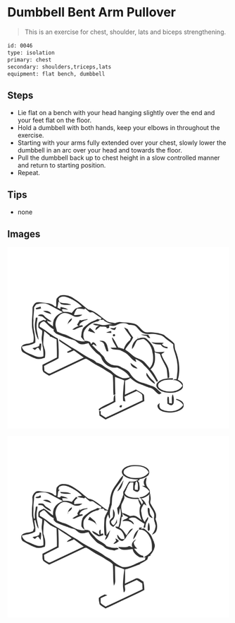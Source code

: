 # Dumbbell Bent Arm Pullover
> This is an exercise for chest, shoulder, lats and biceps strengthening.

``` 
id: 0046 
type: isolation 
primary: chest 
secondary: shoulders,triceps,lats 
equipment: flat bench, dumbbell 
``` 

## Steps

 - Lie flat on a bench with your head hanging slightly over the end and your feet flat on the floor.
 - Hold a dumbbell with both hands, keep your elbows in throughout the exercise.
 - Starting with your arms fully extended over your chest, slowly lower the dumbbell in an arc over your head and towards the floor.
 - Pull the dumbbell back up to chest height in a slow controlled manner and return to starting position.
 - Repeat.

## Tips

 - none

## Images

![](../svg/0046-relaxation.svg)

![](../svg/0046-tension.svg)
